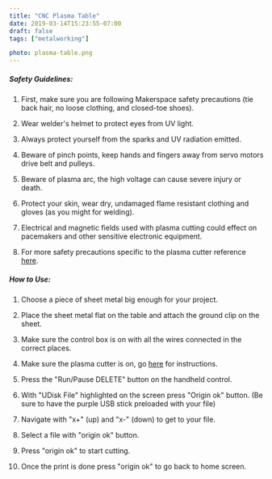 ```yaml
---
title: "CNC Plasma Table"
date: 2019-03-14T15:23:55-07:00
draft: false
tags: ["metalworking"]

photo: plasma-table.png
---
```


##### Safety Guidelines:
1. First, make sure you are following Makerspace safety precautions (tie back       hair, no loose clothing, and closed-toe shoes).

2. Wear welder's helmet to protect eyes from UV light.

3. Always protect yourself from the sparks and UV radiation emitted.

4. Beware of pinch points, keep hands and fingers away from servo motors drive belt and pulleys.

5. Beware of plasma arc, the high voltage can cause severe injury or death. 

6. Protect your skin, wear dry, undamaged flame resistant clothing and gloves (as you might for welding).

7. Electrical and magnetic fields used with plasma cutting could effect on pacemakers and other sensitive electronic equipment. 

8. For more safety precautions specific to the plasma cutter reference <a href="/equipment/plasma-cutter/">here</a>.

##### How to Use:
1. Choose a piece of sheet metal big enough for your project.

2. Place the sheet metal flat on the table and attach the ground clip on the sheet.

3. Make sure the control box is on with all the wires connected in the correct places. 

4. Make sure the plasma cutter is on, go <a href="/equipment/plasma-cutter/">here</a> for instructions.

5. Press the "Run/Pause DELETE" button on the handheld control.

6. With "UDisk File" highlighted on the screen press "Origin ok" button. (Be sure to have the purple USB stick preloaded with your file)

7. Navigate with "x+" (up) and "x-" (down) to get to your file.

8. Select a file with "origin ok" button.

9. Press "origin ok" to start cutting.

10. Once the print is done press "origin ok" to go back to home screen.


